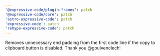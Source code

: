 ```yaml
---
'@expressive-code/plugin-frames': patch
'@expressive-code/core': patch
'astro-expressive-code': patch
'expressive-code': patch
'rehype-expressive-code': patch
---
```


Removes unnecessary end padding from the first code line if the copy to clipboard button is disabled. Thank you @goulvenclech!
